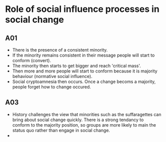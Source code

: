 # Role of social influence processes in social change

## A01
- There is the presence of a consistent minority.
- If the minority remains consistent in their message people will start to conform (convert).
- The minority then starts to get bigger and reach 'critical mass'.
- Then more and more people will start to conform because it is majority behaviour (normative social influence).
- Social cryptoamnesia then occurs. Once a change becoms a majority, people forget how to change occured.

## A03
- History challenges the view that minorities such as the suffaragettes can bring about social change quickly. There is a strong tendancy to conform to the majority position, so groups are more likely to main the status quo rather than engage in social change.
- 
